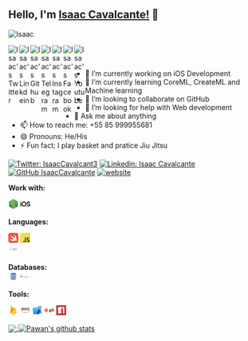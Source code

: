## Hello, I'm [Isaac Cavalcante!](https://isaaccavalcante.netlify.app/) 👋

<p align="left"> <img src="https://i.ibb.co/BrjN8HC/me-face.png" alt="Isaac" /> </p>

<a href="https://twitter.com/@IsaacCavalcant3">
<img align="left" alt="Isaac's Twitter" width="22px" src="https://cdn.jsdelivr.net/npm/simple-icons@v3/icons/twitter.svg" />
</a>
<a href="https://linkedin.com/in/Isaac-Cavalcante-044375A1">
  <img align="left" alt="Isaac's Linkdein" width="22px" src="https://cdn.jsdelivr.net/npm/simple-icons@v3/icons/linkedin.svg" />
</a>
<a href="https://github.com/IsaacCavalcante">
  <img align="left" alt="Isaac's Github" width="22px" src="https://cdn.jsdelivr.net/npm/simple-icons@v3/icons/github.svg" />
</a>
<a href="https://t.me/partisan91">
  <img align="left" alt="Isaac's Telegram" width="22px" src="https://cdn.jsdelivr.net/npm/simple-icons@v3/icons/telegram.svg" />
</a>
<a href="https://www.instagram.com/isaac.cavalcante91/">
  <img align="left" alt="Isaac's Instagram" width="22px" src="https://cdn.jsdelivr.net/npm/simple-icons@v3/icons/instagram.svg" />
</a>
<a href="https://www.facebook.com/isaac.cavalcante/">
  <img align="left" alt="Isaac's Facebook" width="22px" src="https://cdn.jsdelivr.net/npm/simple-icons@v3/icons/facebook.svg" />
</a>
<a href="https://www.youtube.com/channel/UCPRNYlpwhtJOnMq3rlnXtKQ">
  <img align="left" alt="Isaac's Youtube" width="22px" src="https://cdn.jsdelivr.net/npm/simple-icons@v3/icons/youtube.svg" />
</a>

<br/>
<br/>

- 🔭 I’m currently working on iOS Development
- 🌱 I’m currently learning CoreML, CreateML and Machine learning
- 👯 I’m looking to collaborate on GitHub
- 🤔 I’m looking for help with Web development
- 💬 Ask me about anything
- 📫 How to reach me: +55 85 999955681
- 😄 Pronouns: He/His
- ⚡ Fun fact: I play basket and pratice Jiu Jitsu

[![Twitter: IsaacCavalcant3](https://img.shields.io/twitter/follow/IsaacCavalcant3?style=social)](https://twitter.com/IsaacCavalcant3)
[![Linkedin: Isaac Cavalcante](https://img.shields.io/badge/-Isaac%20Cavalcante-%23007ec6?style=flat-square&logo=Linkedin&logoColor=white&link=https://www.linkedin.com/in/Isaac-Cavalcante-044375A1/)](https://linkedin.com/in/Isaac-Cavalcante-044375A1)
[![GitHub IsaacCavalcante](https://img.shields.io/github/followers/IsaacCavalcante?label=follow&style=social)](https://github.com/IsaacCavalcante)
[![website](https://img.shields.io/badge/PortfolioWebsite-isaaccavalcante.netlify.app-2648ff?style=flat-square&logo=google-chrome)](https://isaaccavalcante.netlify.app/)

**Work with:**  

<code><img height="20" src="https://raw.githubusercontent.com/github/explore/80688e429a7d4ef2fca1e82350fe8e3517d3494d/topics/nodejs/nodejs.png"></code>
<code><img height="20" src="https://raw.githubusercontent.com/github/explore/80688e429a7d4ef2fca1e82350fe8e3517d3494d/topics/ios/ios.png"></code>

**Languages:**  

<code><img height="20" src="https://raw.githubusercontent.com/github/explore/80688e429a7d4ef2fca1e82350fe8e3517d3494d/topics/swift/swift.png"></code>
<code><img height="20" src="https://raw.githubusercontent.com/github/explore/80688e429a7d4ef2fca1e82350fe8e3517d3494d/topics/javascript/javascript.png"></code>   
<code><img height="20" src="https://raw.githubusercontent.com/github/explore/80688e429a7d4ef2fca1e82350fe8e3517d3494d/topics/java/java.png"></code>

**Databases:**  
<code><img height="20" src="https://raw.githubusercontent.com/github/explore/80688e429a7d4ef2fca1e82350fe8e3517d3494d/topics/sql/sql.png"></code>
<code><img height="20" src="https://raw.githubusercontent.com/github/explore/80688e429a7d4ef2fca1e82350fe8e3517d3494d/topics/mongodb/mongodb.png"></code>

**Tools:** 

<code><img height="20" src="https://raw.githubusercontent.com/github/explore/80688e429a7d4ef2fca1e82350fe8e3517d3494d/topics/firebase/firebase.png"></code>
<code><img height="20" src="https://raw.githubusercontent.com/github/explore/80688e429a7d4ef2fca1e82350fe8e3517d3494d/topics/aws/aws.png"></code>
<code><img height="20" src="https://raw.githubusercontent.com/github/explore/80688e429a7d4ef2fca1e82350fe8e3517d3494d/topics/xcode/xcode.png"></code>
<code><img height="20" src="https://raw.githubusercontent.com/github/explore/80688e429a7d4ef2fca1e82350fe8e3517d3494d/topics/git/git.png"></code>
<code><img height="20" src="https://raw.githubusercontent.com/github/explore/80688e429a7d4ef2fca1e82350fe8e3517d3494d/topics/npm/npm.png"></code>

<a href="https://github.com/isaaccavalcante">
  <img align="center" src="https://github-readme-stats.vercel.app/api/top-langs/?username=isaaccavalcante&theme=light&hide_langs_below=1" />
</a>
<a href="https://github.com/iampawan">
 <img align="center" src="https://github-readme-stats.vercel.app/api?username=isaaccavalcante&show_icons=true&theme=light&line_height=27" alt="Pawan's github stats"/>
</a>

